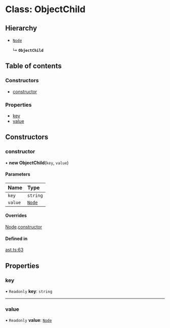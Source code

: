 # Class: ObjectChild

## Hierarchy

- [`Node`](node.md)

  ↳ **`ObjectChild`**

## Table of contents

### Constructors

- [constructor](objectchild.md#constructor)

### Properties

- [key](objectchild.md#key)
- [value](objectchild.md#value)

## Constructors

### constructor

• **new ObjectChild**(`key`, `value`)

#### Parameters

| Name    | Type              |
| :------ | :---------------- |
| `key`   | `string`          |
| `value` | [`Node`](node.md) |

#### Overrides

[Node](node.md).[constructor](node.md#constructor)

#### Defined in

[ast.ts:63](https://github.com/k8ts/hydrographer/blob/main/src/ast.ts#L63)

## Properties

### key

• `Readonly` **key**: `string`

---

### value

• `Readonly` **value**: [`Node`](node.md)
